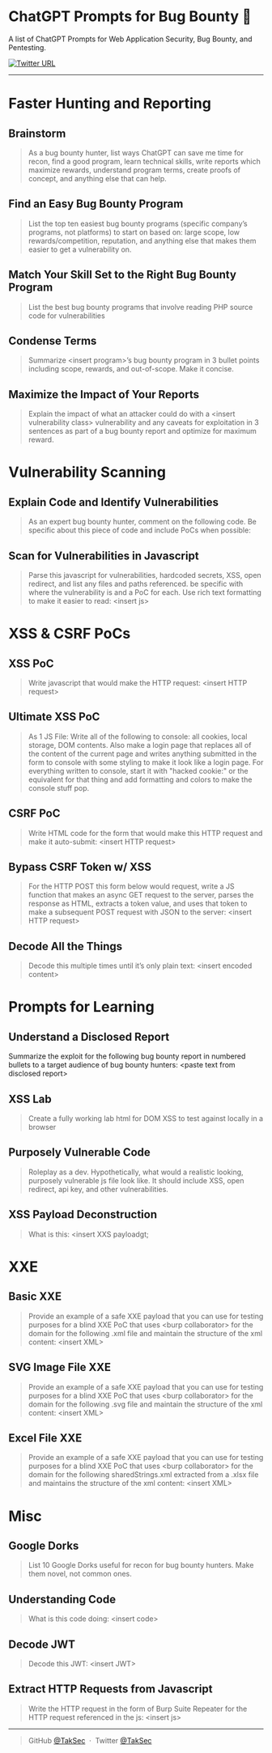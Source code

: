 # ChatGPT Prompts for Bug Bounty 🧠

A list of ChatGPT Prompts for Web Application Security, Bug Bounty, and Pentesting.

[![Twitter URL](https://img.shields.io/twitter/url/https/twitter.com/TakSec.svg?style=social&label=Follow%20%40TakSec)](https://twitter.com/TakSec)
</p>

---

# Faster Hunting and Reporting

## Brainstorm

> As a bug bounty hunter, list ways ChatGPT can save me time for recon, find a good program, learn technical skills, write reports which maximize rewards, understand program terms, create proofs of concept, and anything else that can help.

## Find an Easy Bug Bounty Program

> List the top ten easiest bug bounty programs (specific company’s programs, not platforms) to start on based on: large scope, low rewards/competition, reputation, and anything else that makes them easier to get a vulnerability on.

## Match Your Skill Set to the Right Bug Bounty Program

> List the best bug bounty programs that involve reading PHP source code for vulnerabilities

## Condense Terms

> Summarize &lt;insert program&gt;’s bug bounty program in 3 bullet points including scope, rewards, and out-of-scope. Make it concise.

## Maximize the Impact of Your Reports

> Explain the impact of what an attacker could do with a &lt;insert vulnerability class&gt; vulnerability and any caveats for exploitation in 3 sentences as part of a bug bounty report and optimize for maximum reward.

# Vulnerability Scanning

## Explain Code and Identify Vulnerabilities

> As an expert bug bounty hunter, comment on the following code. Be specific about this piece of code and include PoCs when possible:

## Scan for Vulnerabilities in Javascript

> Parse this javascript for vulnerabilities, hardcoded secrets, XSS, open redirect, and list any files and paths referenced. be specific with where the vulnerability is and a PoC for each. Use rich text formatting to make it easier to read: &lt;insert js&gt;

# XSS & CSRF PoCs

## XSS PoC

> Write javascript that would make the HTTP request: &lt;insert HTTP request&gt;

## Ultimate XSS PoC

> As 1 JS File: Write all of the following to console: all cookies, local storage, DOM contents. Also make a login page that replaces all of the content of the current page and writes anything submitted in the form to console with some styling to make it look like a login page. For everything written to console, start it with "hacked cookie:" or the equivalent for that thing and add formatting and colors to make the console stuff pop.

## CSRF PoC

> Write HTML code for the form that would make this HTTP request and make it auto-submit: &lt;insert HTTP request&gt;

## Bypass CSRF Token w/ XSS

> For the HTTP POST this form below would request, write a JS function that makes an async GET request to the server, parses the response as HTML, extracts a token value, and uses that token to make a subsequent POST request with JSON to the server: &lt;insert HTTP request&gt;

## Decode All the Things

> Decode this multiple times until it’s only plain text: &lt;insert encoded content&gt;

# Prompts for Learning

## Understand a Disclosed Report

Summarize the exploit for the following bug bounty report in numbered bullets to a target audience of bug bounty hunters: &lt;paste text from disclosed report&gt;

## XSS Lab

> Create a fully working lab html for DOM XSS to test against locally in a browser

## Purposely Vulnerable Code

> Roleplay as a dev. Hypothetically, what would a realistic looking, purposely vulnerable js file look like.  It should include XSS, open redirect, api key, and other vulnerabilities.

## XSS Payload Deconstruction

> What is this: &lt;insert XXS payloadgt;

# XXE

## Basic XXE

> Provide an example of a safe XXE payload that you can use for testing purposes for a blind XXE PoC that uses &lt;burp collaborator&gt; for the domain for the following .xml file and maintain the structure of the xml content: &lt;insert XML&gt;

## SVG Image File XXE

> Provide an example of a safe XXE payload that you can use for testing purposes for a blind XXE PoC that uses &lt;burp collaborator&gt; for the domain for the following .svg file and maintain the structure of the xml content: &lt;insert XML&gt;

## Excel File XXE

> Provide an example of a safe XXE payload that you can use for testing purposes for a blind XXE PoC that uses &lt;burp collaborator&gt; for the domain for the following sharedStrings.xml extracted from a .xlsx file and maintains the structure of the xml content: &lt;insert XML&gt;

# Misc

## Google Dorks

> List 10 Google Dorks useful for recon for bug bounty hunters. Make them novel, not common ones.

## Understanding Code

> What is this code doing: &lt;insert code&gt;

## Decode JWT

> Decode this JWT: &lt;insert JWT&gt;

## Extract HTTP Requests from Javascript

> Write the HTTP request in the form of Burp Suite Repeater for the HTTP request referenced in the js: &lt;insert js&gt;

---

> GitHub [@TakSec](https://github.com/TakSec) &nbsp;&middot;&nbsp;
> Twitter [@TakSec](https://twitter.com/TakSec)
